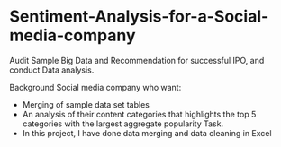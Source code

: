 # Sentiment-Analysis-for-a-Social-media-company
Audit Sample Big Data and Recommendation for successful IPO, and conduct Data analysis.

Background
Social media company who want:

- Merging of sample data set tables
- An analysis of their content categories that highlights the top 5 categories with the largest aggregate popularity
Task.
- In this project, I have done data merging and data cleaning in Excel
